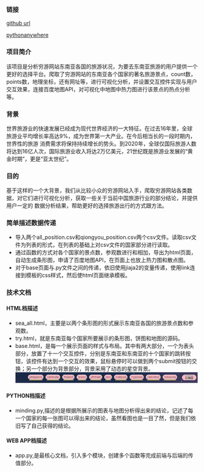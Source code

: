 ### 链接
[github url](https://github.com/LXRjiayou/Python)

[pythonanywhere](xinru5python.pythonanywhere.com)

### 项目简介
该项目是分析穷游网站东南亚各国的旅游状况，为要去东南亚旅游的用户提供一个更好的选择平台。爬取了穷游网站的东南亚各个国家的著名旅游景点，count数，points数，地理坐标，还有网址等，进行可视化分析，并设置交互控件实现与用户交互效果，连接百度地图API，对可视化中地图中热力图进行该景点的热点分析等。
### 背景
世界旅游业的快速发展已经成为现代世界经济的一大特征。在过去16年里，全球旅游业平均增长率高达9%，成为世界第一大产业。在今后相当长的一段时期内，世界性的旅游
消费需求将保持持续增长的势头。到2020年，全球仅国际旅游人数将达到16亿人次，国际旅游业收入将达2万亿美元，21世纪既是旅游业发展的“黄金时期”，更是“亚太世纪”。
### 目的
基于这样的一个大背景，我们从比较小众的穷游网站入手，爬取穷游网站各类数据，对它们进行可视化分析，获取一些关于当前中国旅游行业的部分结论，并提供用户一定的
数据分析结果，帮助更好的选择旅游出行的方式跟方法。
### 简单描述数据传递
* 导入两个all_position.csv和qiongyou_position.csv两个csv文件。读取csv文件为列表的形式，在列表的基础上对csv文件的国家部分进行读取。
* 通过函数的方式对各个国家的景点数，参观数进行和相加，导出为html页面，自动生成条形图，申请了百度地图API，在页面上也放上热力图和散点图。
* 对于base页面与.py文件之间的传递，依旧使用jiaja2的变量传递，使用link连接到模板的css样式，然后使html页面继承模板。

### 技术文档
#### HTML档描述
* sea_all.html，主要是以两个条形图的形式展示东南亚各国的旅游景点数和参观数。
* try.html，就是东南亚每个国家所要展示的条形图，饼图和地图的源码。
* base.html，是每一个展示页面的样式与布局。其中有两大部分，一个为表头部分，放置了十一个交互控件，分别是东南亚和东南亚的十个国家的跳转按钮，该控件有达到一个交互的效果，鼠标悬停时可以做到两个submit按钮的交换；另一个部分为背景部分，背景采用了动态的星空背景。
![img](https://github.com/LXRjiayou/Python/blob/master/1.png)
#### PYTHON档描述
* minding.py,描述的是根据所展示的图表与地图分析得出来的结论，记述了每一个国家的每一张图可以得出来的结论，虽然看图也是一目了然，但是我们依旧写了自己获得的结论。
#### WEB APP档描述
* app.py,是最核心文档，引入多个模块，创建多个函数等完成前端与后端的传值部分。
